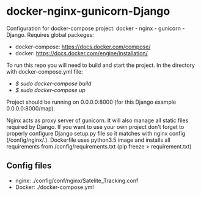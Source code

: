 # docker-nginx-gunicorn-Django
Configuration for docker-compose project: docker - nginx - gunicorn - Django.
Requires global packeges: 
- docker-compose: https://docs.docker.com/compose/
- docker: https://docs.docker.com/engine/installation/

To run this repo you will need to build and start the project. In the directory with docker-compose.yml file:
- *$ sudo docker-compose build*
- *$ sudo docker-compose up*

Project should be running on 0.0.0.0:8000 (for this Django example 0.0.0.0:8000/map).

Nginx acts as proxy server of gunicorn. It will also manage all static files required by Django. 
If you want to use your own project don't forget to properly configure Django setup.py file so it matches with nginx config (/config/nginx/.).
Dockerfile uses python3.5 image and installs all requirements from /config/requirements.txt (pip freeze > requirement.txt)

## Config files ##
- nginx: ./config/conf/nginx/Satelite_Tracking.conf
- Docker: ./docker-compose.yml
